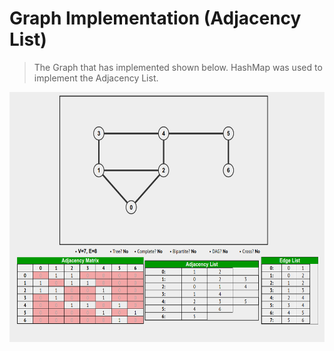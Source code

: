 # Graph Implementation (Adjacency List)

> The Graph that has implemented shown below. HashMap was used to implement the Adjacency List.

<p align="center">
  <img width="600" height="400" src="./graph.png">
</p>